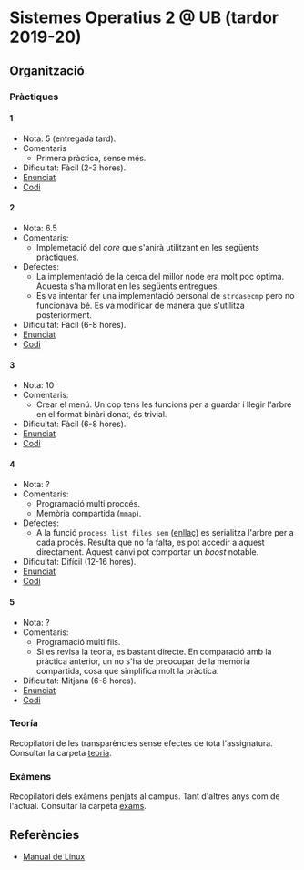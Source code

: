 # Sistemes Operatius 2 @ UB (tardor 2019-20)

## Organització

### Pràctiques

#### 1

- Nota: 5 (entregada tard).
- Comentaris
  - Primera pràctica, sense més.
- Dificultat: Fàcil (2-3 hores).
- [Enunciat](https://github.com/tarasyarema/SO2/blob/master/1/practica1.pdf)
- [Codi](https://github.com/tarasyarema/SO2/blob/master/1/sol.md)

#### 2

- Nota: 6.5
- Comentaris: 
  - Implemetació del *core* que s'anirà utilitzant en les següents pràctiques.
- Defectes: 
  - La implementació de la cerca del millor node era molt poc òptima. Aquesta s'ha millorat en les següents entregues.
  - Es va intentar fer una implementació personal de `strcasecmp` pero no funcionava bé. Es va modificar de manera que s'utilitza posteriorment.
- Dificultat: Fàcil (6-8 hores).
- [Enunciat](https://github.com/tarasyarema/SO2/blob/master/2/practica2.pdf)
- [Codi](https://github.com/tarasyarema/SO2/tree/master/2/src)

#### 3

- Nota: 10
- Comentaris: 
  - Crear el menú. Un cop tens les funcions per a guardar i llegir l'arbre en el format binàri donat, és trivial.
- Dificultat: Fàcil (6-8 hores).
- [Enunciat](https://github.com/tarasyarema/SO2/blob/master/3/practica3.pdf)
- [Codi](https://github.com/tarasyarema/SO2/tree/master/3/src)

#### 4

- Nota: ?
- Comentaris: 
  - Programació multi proccés.
  - Memòria compartida (`mmap`).
- Defectes:
  - A la funció `process_list_files_sem` 
    ([enllaç](https://github.com/tarasyarema/SO2/blob/afd4407ed072b434e0b281331c744e420e8d661c/4/src/src/process-mmap.c#L292))
    es serialitza l'arbre per a cada procés. 
    Resulta que no fa falta, es pot accedir a aquest directament. 
    Aquest canvi pot comportar un *boost* notable.
- Dificultat: Difícil (12-16 hores).
- [Enunciat](https://github.com/tarasyarema/SO2/blob/master/4/practica4.pdf)
- [Codi](https://github.com/tarasyarema/SO2/tree/master/4/src/src)

#### 5

- Nota: ?
- Comentaris: 
  - Programació multi fils.
  - Si es revisa la teoria, es bastant directe. 
    En comparació amb la pràctica anterior, un no s'ha de preocupar de la memòria compartida, cosa que simplifica molt la pràctica.
- Dificultat: Mitjana (6-8 hores).
- [Enunciat](https://github.com/tarasyarema/SO2/blob/master/5/practica5.pdf)
- [Codi](https://github.com/tarasyarema/SO2/tree/master/5/src)

### Teoría

Recopilatori de les transparències sense efectes de tota l'assignatura. 
Consultar la carpeta [teoria](https://github.com/tarasyarema/SO2/tree/master/teoria).

### Exàmens

Recopilatori dels exàmens penjats al campus. Tant d'altres anys com de l'actual.
Consultar la carpeta [exams](https://github.com/tarasyarema/SO2/tree/master/exams).

## Referències
- [Manual de Linux](https://linux.die.net/man/3)

